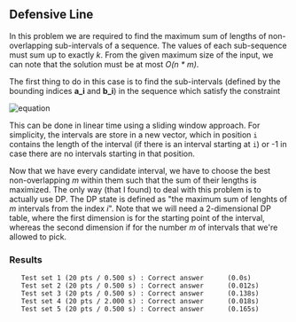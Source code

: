 ## Defensive Line
In this problem we are required to find the maximum sum of lengths of non-overlapping sub-intervals of a sequence. The values of each sub-sequence must sum up to exactly *k*.
From the given maximum size of the input, we can note that the solution must be at most *O(n \* m)*.  

The first thing to do in this case is to find the sub-intervals (defined by the bounding indices **a_i** and **b_i**) in the sequence which satisfy the constraint 

![equation](https://latex.codecogs.com/svg.image?\sum_{j=a_i}^{b_i}v_j=k)

This can be done in linear time using a sliding window approach. For simplicity, the intervals are store in a new vector, which in position `i` contains the length of the interval (if there is an interval starting at `i`) or -1 in case there are no intervals starting in that position.

Now that we have every candidate interval, we have to choose the best non-overlapping *m* within them such that the sum of their lengths is maximized. The only way (that I found) to deal with this problem is to actually use DP.
The DP state is defined as "the maximum sum of lenghts of *m* intervals from the index *i*". Note that we will need a 2-dimensional DP table, where the first dimension is for the starting point of the interval, whereas the second dimension if for the number *m* of intervals that we're allowed to pick.  

### Results
```
   Test set 1 (20 pts / 0.500 s) : Correct answer      (0.0s)
   Test set 2 (20 pts / 0.500 s) : Correct answer      (0.012s)
   Test set 3 (20 pts / 0.500 s) : Correct answer      (0.138s)
   Test set 4 (20 pts / 2.000 s) : Correct answer      (0.018s)
   Test set 5 (20 pts / 0.500 s) : Correct answer      (0.165s)
```
